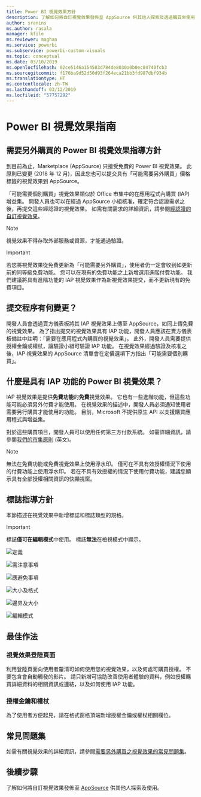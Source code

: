 ```yaml
---
title: Power BI 視覺效果方針
description: 了解如何將自訂視覺效果發佈至 AppSource 供其他人探索及透過購買來使用。
author: sranins
ms.author: rasala
manager: kfile
ms.reviewer: maghan
ms.service: powerbi
ms.subservice: powerbi-custom-visuals
ms.topic: conceptual
ms.date: 03/10/2019
ms.openlocfilehash: 02ce5146a154583d784de8030a0b0ec84740fcb3
ms.sourcegitcommit: f176ba9d52d50d93f264eca21bb3fd987dbf934b
ms.translationtype: HT
ms.contentlocale: zh-TW
ms.lasthandoff: 03/12/2019
ms.locfileid: "57757292"
---
```

# <a name="guidelines-for-power-bi-visuals"></a>Power BI 視覺效果指南

## <a name="guidelines-for-power-bi-visuals-with-additional-purchases"></a>需要另外購買的 Power BI 視覺效果指導方針

到目前為止，Marketplace (AppSource) 只接受免費的 Power BI 視覺效果。 此原則已變更 (2018 年 12 月)，因此您也可以提交具有「可能需要另外購買」價格標籤的視覺效果到 AppSource。 

「可能需要個別購買」視覺效果類似於 Office 市集中的在應用程式內購買 (IAP) 增益集。 開發人員也可以在經過 AppSource 小組核准，確定符合認證需求之後，再提交這些經認證的視覺效果。 如需有關需求的詳細資訊，請參閱[經認證的自訂視覺效果](../power-bi-custom-visuals-certified.md)。

> [!NOTE]
> 視覺效果不得存取外部服務或資源，才能通過驗證。

>[!IMPORTANT]  
> 若您將視覺效果從免費更新為「可能需要另外購買」，使用者仍一定會收到如更新前的同等級免費功能。 您可以在現有的免費功能之上新增選用進階付費功能。 我們建議將具有進階功能的 IAP 視覺效果作為新視覺效果提交，而不更新現有的免費項目。


## <a name="what-changed-in-the-submission-process"></a>提交程序有何變更？

開發人員會透過賣方儀表板將其 IAP 視覺效果上傳至 AppSource，如同上傳免費的視覺效果。 為了指出提交的視覺效果具有 IAP 功能，開發人員應該在賣方儀表板備註中註明：「需要在應用程式內購買的視覺效果」。 此外，開發人員需要提供授權金鑰或權杖，讓驗證小組可驗證 IAP 功能。 在視覺效果經過驗證及核准之後，IAP 視覺效果的 AppSource 清單會在定價選項下方指出「可能需要個別購買」。

## <a name="what-is-a-power-bi-visual-with-iap-features"></a>什麼是具有 IAP 功能的 Power BI 視覺效果？

IAP 視覺效果是提供**免費功能**的**免費**視覺效果。 它也有一些進階功能，但這些功能可能必須另外付費才能使用。 在視覺效果的描述中，開發人員必須通知使用者需要另行購買才能使用的功能。 目前，Microsoft 不提供原生 API 以支援購買應用程式與增益集。

對於這些購買項目，開發人員可以使用任何第三方付款系統。 如需詳細資訊，請參閱[我們的市集原則](https://docs.microsoft.com/office/dev/store/validation-policies#2-apps-or-add-ins-can-display-certain-ads) \(英文\)。

> [!NOTE]
> 無法在免費功能或免費視覺效果上使用浮水印。 僅可在不具有效授權情況下使用的付費功能上使用浮水印。 若在不具有效授權的情況下使用付費功能，建議您顯示具有全部授權相關資訊的快顯視窗。  

## <a name="logo-guidelines"></a>標誌指導方針

本節描述在視覺效果中新增標誌和標誌類型的規格。

> [!IMPORTANT]
> 標誌**僅可在編輯模式**中使用。 標誌**無法**在檢視模式中顯示。

![定義](media/office-store-in-app-purchase-visual-guidelines/definitions.png)

![需注意事項](media/office-store-in-app-purchase-visual-guidelines/things-to-keep-in-mind.png)

![應避免事項](media/office-store-in-app-purchase-visual-guidelines/things-to-avoid.png)

![大小及格式](media/office-store-in-app-purchase-visual-guidelines/size-and-format.png)

![邊界及大小](media/office-store-in-app-purchase-visual-guidelines/margins-and-sizes.png)

![編輯模式](media/office-store-in-app-purchase-visual-guidelines/logos-in-edit-mode.png)

## <a name="best-practices"></a>最佳作法

### <a name="visual-landing-page"></a>視覺效果登陸頁面

利用登陸頁面向使用者釐清可如何使用您的視覺效果，以及何處可購買授權。 不要包含會自動觸發的影片。 請只新增可協助改善使用者體驗的資料，例如授權購買詳細資料的相關資訊或連結，以及如何使用 IAP 功能。

### <a name="license-key-and-token"></a>授權金鑰和權杖

為了使用者方便起見，請在格式窗格頂端新增授權金鑰或權杖相關欄位。

## <a name="faq"></a>常見問題集

如需有關視覺效果的詳細資訊，請參閱[需要另外購買之視覺效果的常見問題集](https://docs.microsoft.com/power-bi/power-bi-custom-visuals-faq#visuals-with-additional-purchases)。

## <a name="next-steps"></a>後續步驟

了解如何將自訂視覺效果發佈至 [AppSource](office-store.md) 供其他人探索及使用。
